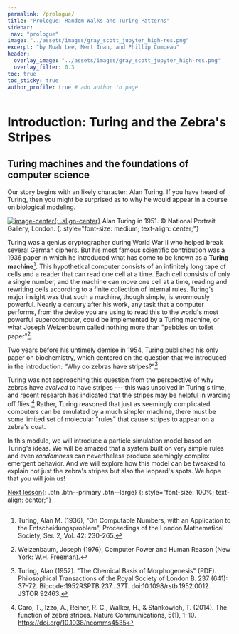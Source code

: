 ```yaml
---
permalink: /prologue/
title: "Prologue: Random Walks and Turing Patterns"
sidebar:
 nav: "prologue"
image: "../assets/images/gray_scott_jupyter_high-res.png"
excerpt: "by Noah Lee, Mert Inan, and Phillip Compeau"
header:
  overlay_image: "../assets/images/gray_scott_jupyter_high-res.png"
  overlay_filter: 0.3
toc: true
toc_sticky: true
author_profile: true # add author to page
---
```


# Introduction: Turing and the Zebra's Stripes

## Turing machines and the foundations of computer science

Our story begins with an likely character: Alan Turing. If you have heard of Turing, then you might be surprised as to why he would appear in a course on biological modeling.

[![image-center](../assets/images/600px/alan_turing_npg_cc.jpg){: .align-center}](../assets/images/alan_turing_npg_cc.jpg)
Alan Turing in 1951. © National Portrait Gallery, London.
{: style="font-size: medium; text-align: center;"}

Turing was a genius cryptographer during World War II who helped break several German ciphers. But his most famous scientific contribution was a 1936 paper in which he introduced what has come to be known as a **Turing machine**[^numbers]. This hypothetical computer consists of an infinitely long tape of cells and a reader that can read one cell at a time. Each cell consists of only a single number, and the machine can move one cell at a time, reading and rewriting cells according to a finite collection of internal rules. Turing's major insight was that such a machine, though simple, is enormously powerful. Nearly a century after his work, any task that a computer performs, from the device you are using to read this to the world's most powerful supercomputer, could be implemented by a Turing machine, or what Joseph Weizenbaum called nothing more than "pebbles on toilet paper"[^weizenbaum].

Two years before his untimely demise in 1954, Turing published his only paper on biochemistry, which centered on the question that we introduced in the introduction: “Why do zebras have stripes?”[^morphogenesis]

Turing was not approaching this question from the perspective of why zebras have *evolved* to have stripes --- this was unsolved in Turing's time, and recent research has indicated that the stripes may be helpful in warding off flies.[^zebra] Rather, Turing reasoned that just as seemingly complicated computers can be emulated by a much simpler machine, there must be some limited set of molecular "rules" that cause stripes to appear on a zebra's coat.

In this module, we will introduce a particle simulation model based on Turing's ideas. We will be amazed that a system built on very simple rules and even *randomness* can nevertheless produce seemingly complex emergent behavior. And we will explore how this model can be tweaked to explain not just the zebra's stripes but also the leopard's spots. We hope that you will join us!

[Next lesson](random-walk){: .btn .btn--primary .btn--large}
{: style="font-size: 100%; text-align: center;"}

[^numbers]: Turing, Alan M. (1936), "On Computable Numbers, with an Application to the Entscheidungsproblem", Proceedings of the London Mathematical Society, Ser. 2, Vol. 42: 230-265.

[^weizenbaum]: Weizenbaum, Joseph (1976), Computer Power and Human Reason (New York: W.H. Freeman).

[^morphogenesis]: Turing, Alan (1952). "The Chemical Basis of Morphogenesis" (PDF). Philosophical Transactions of the Royal Society of London B. 237 (641): 37–72. Bibcode:1952RSPTB.237...37T. doi:10.1098/rstb.1952.0012. JSTOR 92463.

[^zebra]: Caro, T., Izzo, A., Reiner, R. C., Walker, H., & Stankowich, T. (2014). The function of zebra stripes. Nature Communications, 5(1), 1–10. https://doi.org/10.1038/ncomms4535
